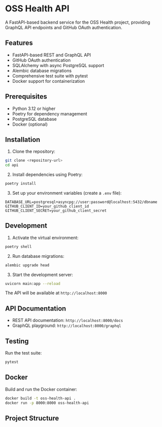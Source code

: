 # OSS Health API

A FastAPI-based backend service for the OSS Health project, providing GraphQL API endpoints and GitHub OAuth authentication.

## Features

- FastAPI-based REST and GraphQL API
- GitHub OAuth authentication
- SQLAlchemy with async PostgreSQL support
- Alembic database migrations
- Comprehensive test suite with pytest
- Docker support for containerization

## Prerequisites

- Python 3.12 or higher
- Poetry for dependency management
- PostgreSQL database
- Docker (optional)

## Installation

1. Clone the repository:
```bash
git clone <repository-url>
cd api
```

2. Install dependencies using Poetry:
```bash
poetry install
```

3. Set up your environment variables (create a `.env` file):
```env
DATABASE_URL=postgresql+asyncpg://user:password@localhost:5432/dbname
GITHUB_CLIENT_ID=your_github_client_id
GITHUB_CLIENT_SECRET=your_github_client_secret
```

## Development

1. Activate the virtual environment:
```bash
poetry shell
```

2. Run database migrations:
```bash
alembic upgrade head
```

3. Start the development server:
```bash
uvicorn main:app --reload
```

The API will be available at `http://localhost:8000`

## API Documentation

- REST API documentation: `http://localhost:8000/docs`
- GraphQL playground: `http://localhost:8000/graphql`

## Testing

Run the test suite:
```bash
pytest
```

## Docker

Build and run the Docker container:
```bash
docker build -t oss-health-api .
docker run -p 8000:8000 oss-health-api
```

## Project Structure
